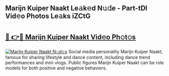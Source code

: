 ## Marijn Kuiper Naakt Le𝚊k𝚎d N𝚞𝚍e - Part-tDl Vid𝚎o Photos Le𝚊ks iZCtG

# <h2><a href="http://fbb117u.evod.top/?m=Marijn+Kuiper+Naakt">🔗 👉🔴 Marijn Kuiper Naakt Vid𝚎o Ph𝚘t𝚘s</a></h2>

[![Marijn Kuiper Naakt N𝚞d𝚎s](https://i.imgur.com/8V9OHl7.gif)](http://fbb117u.evod.top/?m=Marijn+Kuiper+Naakt)
Social media personality Marijn Kuiper Naakt, famous for sharing lifestyle and dance content, including dance trend performances and mini vlogs. Public figures Marijn Kuiper Naakt can be role models for both positive and negative behaviors. 
